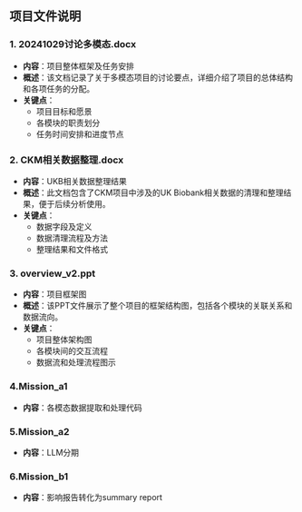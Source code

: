 ## 项目文件说明

### 1. 20241029讨论多模态.docx
- **内容**：项目整体框架及任务安排
- **概述**：该文档记录了关于多模态项目的讨论要点，详细介绍了项目的总体结构和各项任务的分配。  
- **关键点**：
  - 项目目标和愿景
  - 各模块的职责划分
  - 任务时间安排和进度节点

### 2. CKM相关数据整理.docx
- **内容**：UKB相关数据整理结果
- **概述**：此文档包含了CKM项目中涉及的UK Biobank相关数据的清理和整理结果，便于后续分析使用。
- **关键点**：
  - 数据字段及定义
  - 数据清理流程及方法
  - 整理结果和文件格式

### 3. overview_v2.ppt
- **内容**：项目框架图
- **概述**：该PPT文件展示了整个项目的框架结构图，包括各个模块的关联关系和数据流向。
- **关键点**：
  - 项目整体架构图
  - 各模块间的交互流程
  - 数据流和处理流程图示
### 4.Mission_a1
- **内容**：各模态数据提取和处理代码
### 5.Mission_a2
- **内容**：LLM分期
### 6.Mission_b1
- **内容**：影响报告转化为summary report

